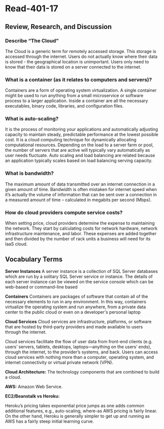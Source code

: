 # Read-401-17

## Review, Research, and Discussion

### Describe “The Cloud”

The Cloud is a generic term for remotely accessed storage. This storage is accessed through the internet. Users do not actually know where their data is stored - the geographical location is unimportant. Users only need to know that their data is stored on a server connected to the internet.

### What is a container (as it relates to computers and servers)?

Containers are a form of operating system virtualization. A single container might be used to run anything from a small microservice or software process to a larger application. Inside a container are all the necessary executables, binary code, libraries, and configuration files.

### What is auto-scaling?

It is the process of monitoring your applications and automatically adjusting capacity to maintain steady, predictable performance at the lowest possible cost.
It is a cloud computing technique for dynamically allocating computational resources. Depending on the load to a server farm or pool, the number of servers that are active will typically vary automatically as user needs fluctuate.
Auto scaling and load balancing are related because an application typically scales based on load balancing serving capacity.

###  What is bandwidth?

The maximum amount of data transmitted over an internet connection in a given amount of time. Bandwidth is often mistaken for internet speed when it’s actually the volume of information that can be sent over a connection in a measured amount of time – calculated in megabits per second (Mbps).

### How do cloud providers compute service costs?

When setting price, cloud providers determine the expense to maintaining the network. They start by calculating costs for network hardware, network infrastructure maintenance, and labor. These expenses are added together and then divided by the number of rack units a business will need for its IaaS cloud.

## Vocabulary Terms


**Server Instances**
A server instance is a collection of SQL Server databases which are run by a solitary SQL Server service or instance. The details of each server instance can be viewed on the service console which can be web-based or command-line based

**Containers**
Containers are packages of software that contain all of the necessary elements to run in any environment. In this way, containers virtualize the operating system and run anywhere, from a private data center to the public cloud or even on a developer's personal laptop

**Cloud Services**
Cloud services are infrastructure, platforms, or software that are hosted by third-party providers and made available to users through the internet.

Cloud services facilitate the flow of user data from front-end clients (e.g. users’ servers, tablets, desktops, laptops—anything on the users’ ends), through the internet, to the provider’s systems, and back. Users can access cloud services with nothing more than a computer, operating system, and internet connectivity or virtual private network (VPN).


**Cloud Architecture:**
 The technology components that are combined to build a cloud.

**AWS:**
 Amazon Web Service.

**EC2/Beanstalk vs Heroku:**

 Heroku’s pricing takes exponential price jumps as one adds common additional features, e.g., auto-scaling, where-as AWS pricing is fairly linear. On the other hand, Heroku is generally simpler to get up and running as AWS has a fairly steep initial learning curve.